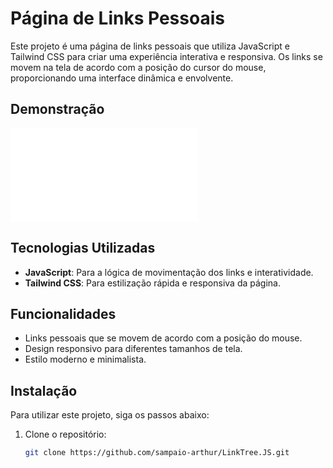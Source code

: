 # Página de Links Pessoais

Este projeto é uma página de links pessoais que utiliza JavaScript e Tailwind CSS para criar uma experiência interativa e responsiva. Os links se movem na tela de acordo com a posição do cursor do mouse, proporcionando uma interface dinâmica e envolvente.

## Demonstração

![Demonstração da Página](file:///C:/Users/Usuario/Desktop/pc/LinkTreeJS/index.html)

## Tecnologias Utilizadas

- **JavaScript**: Para a lógica de movimentação dos links e interatividade.
- **Tailwind CSS**: Para estilização rápida e responsiva da página.

## Funcionalidades

- Links pessoais que se movem de acordo com a posição do mouse.
- Design responsivo para diferentes tamanhos de tela.
- Estilo moderno e minimalista.

## Instalação

Para utilizar este projeto, siga os passos abaixo:

1. Clone o repositório:
   ```bash
   git clone https://github.com/sampaio-arthur/LinkTree.JS.git
